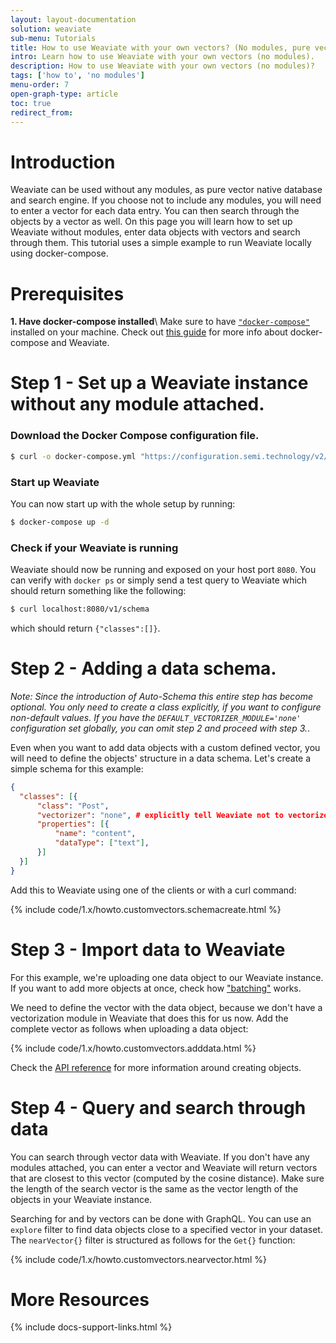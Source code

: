 ```yaml
---
layout: layout-documentation
solution: weaviate
sub-menu: Tutorials
title: How to use Weaviate with your own vectors? (No modules, pure vector storage and search)
intro: Learn how to use Weaviate with your own vectors (no modules).
description: How to use Weaviate with your own vectors (no modules)?
tags: ['how to', 'no modules']
menu-order: 7
open-graph-type: article
toc: true
redirect_from:
---
```


# Introduction
Weaviate can be used without any modules, as pure vector native database and search engine. If you choose not to include any modules, you will need to enter a vector for each data entry. You can then search through the objects by a vector as well. On this page you will learn how to set up Weaviate without modules, enter data objects with vectors and search through them. This tutorial uses a simple example to run Weaviate locally using docker-compose.

# Prerequisites

**1. Have docker-compose installed**\\
Make sure to have [`"docker-compose"`](https://docs.docker.com/compose/) installed on your machine. Check out [this guide](https://medium.com/semi-technologies/what-weaviate-users-should-know-about-docker-containers-1601c6afa079) for more info about docker-compose and Weaviate.


# Step 1 - Set up a Weaviate instance without any module attached.

### Download the Docker Compose configuration file. 
```bash
$ curl -o docker-compose.yml "https://configuration.semi.technology/v2/docker-compose/docker-compose.yml?enterprise_usage_collector=false&media_type=none&runtime=docker-compose&weaviate_version={{ site.weaviate_version }}"
```

### Start up Weaviate
You can now start up with the whole setup by running:
```bash
$ docker-compose up -d
```

### Check if your Weaviate is running
Weaviate should now be running and exposed on your host port `8080`. You can verify with `docker ps` or simply send a test query to Weaviate which should return something like the following:

```bash
$ curl localhost:8080/v1/schema
```

which should return `{"classes":[]}`.

# Step 2 - Adding a data schema.

*Note: Since the introduction of Auto-Schema this entire step has become
optional. You only need to create a class explicitly, if you want to configure
non-default values. If you have the `DEFAULT_VECTORIZER_MODULE='none'`
configuration set globally, you can omit step 2 and proceed with step 3.*.

Even when you want to add data objects with a custom defined vector, you will need to define the objects' structure in a data schema. Let's create a simple schema for this example:

```json
{
  "classes": [{
      "class": "Post",
      "vectorizer": "none", # explicitly tell Weaviate not to vectorize anything, we are providing the vectors ourselves
      "properties": [{
          "name": "content",
          "dataType": ["text"],
      }]
  }]
}
```

Add this to Weaviate using one of the clients or with a curl command:

{% include code/1.x/howto.customvectors.schemacreate.html %}


# Step 3 - Import data to Weaviate

For this example, we're uploading one data object to our Weaviate instance. If you want to add more objects at once, check how ["batching"](../restful-api-references/batch.html) works.

We need to define the vector with the data object, because we don't have a vectorization module in Weaviate that does this for us now. Add the complete vector as follows when uploading a data object:

{% include code/1.x/howto.customvectors.adddata.html %}

Check the [API reference](../restful-api-references/objects.html#create-a-data-object-with-custom-vectors) for more information around creating objects.

# Step 4 - Query and search through data

You can search through vector data with Weaviate. If you don't have any modules attached, you can enter a vector and Weaviate will return vectors that are closest to this vector (computed by the cosine distance). Make sure the length of the search vector is the same as the vector length of the objects in your Weaviate instance.

Searching for and by vectors can be done with GraphQL. You can use an `explore` filter to find data objects close to a specified vector in your dataset. The `nearVector{}` filter is structured as follows for the `Get{}` function:

{% include code/1.x/howto.customvectors.nearvector.html %}


# More Resources

{% include docs-support-links.html %}
